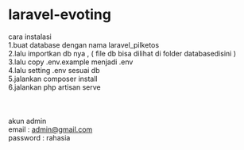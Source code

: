 # laravel-evoting


cara instalasi
<br>
1.buat database dengan nama laravel_pilketos<br>
2.lalu importkan db nya , ( file db bisa dilihat di folder databasedisini )<br>
3.lalu copy .env.example menjadi .env<br>
4.lalu setting .env sesuai db<br>
5.jalankan composer install<br>
6.jalankan php artisan serve<br>
<br><br><br>
akun admin<br>
email : admin@gmail.com<br>
password : rahasia<br>
